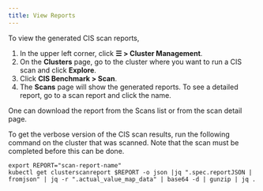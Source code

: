 ```yaml
---
title: View Reports
---
```


<head>
  <link rel="canonical" href="https://ranchermanager.docs.rancher.com/how-to-guides/advanced-user-guides/cis-scan-guides/view-reports"/>
</head>

To view the generated CIS scan reports,

1. In the upper left corner, click **☰ > Cluster Management**.
1. On the **Clusters** page, go to the cluster where you want to run a CIS scan and click **Explore**.
1. Click **CIS Benchmark > Scan**.
1. The **Scans** page will show the generated reports. To see a detailed report, go to a scan report and click the name.

One can download the report from the Scans list or from the scan detail page.

To get the verbose version of the CIS scan results, run the following command on the cluster that was scanned. Note that the scan must be completed before this can be done.

```console
export REPORT="scan-report-name"
kubectl get clusterscanreport $REPORT -o json |jq ".spec.reportJSON | fromjson" | jq -r ".actual_value_map_data" | base64 -d | gunzip | jq .
```
